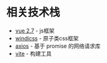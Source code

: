 # 相关技术栈

- [vue 2.7](https://github.com/vuejs/vue/blob/main/CHANGELOG.md#270-2022-07-01) - js框架
- [windicss](https://windicss.org/) - 原子类css框架
- [axios](https://axios-http.com/zh/) - 基于 promise 的网络请求库
- [vite](https://cn.vitejs.dev/) - 构建工具

 